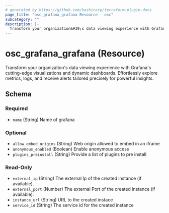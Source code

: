 ```yaml
---
# generated by https://github.com/hashicorp/terraform-plugin-docs
page_title: "osc_grafana_grafana Resource - osc"
subcategory: ""
description: |-
  Transform your organization&#39;s data viewing experience with Grafana&#39;s cutting-edge visualizations and dynamic dashboards. Effortlessly explore metrics, logs, and receive alerts tailored precisely for powerful insights.
---
```


# osc_grafana_grafana (Resource)

Transform your organization&#39;s data viewing experience with Grafana&#39;s cutting-edge visualizations and dynamic dashboards. Effortlessly explore metrics, logs, and receive alerts tailored precisely for powerful insights.



<!-- schema generated by tfplugindocs -->
## Schema

### Required

- `name` (String) Name of grafana

### Optional

- `allow_embed_origins` (String) Web origin allowed to embed in an iframe
- `anonymous_enabled` (Boolean) Enable anonymous access
- `plugins_preinstall` (String) Provide a list of plugins to pre install

### Read-Only

- `external_ip` (String) The external Ip of the created instance (if available).
- `external_port` (Number) The external Port of the created instance (if available).
- `instance_url` (String) URL to the created instace
- `service_id` (String) The service id for the created instance
